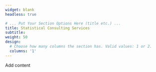 ```yaml
---
widget: blank
headless: true

# ... Put Your Section Options Here (title etc.) ...
title: Statistical Consulting Services
subtitle:
weight: 50
design:
  # Choose how many columns the section has. Valid values: 1 or 2.
  columns: '1'
---
```


Add content